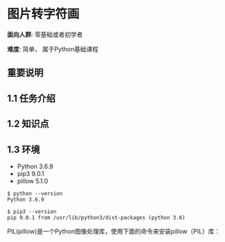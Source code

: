 # 图片转字符画

**面向人群**: 零基础或者初学者

**难度**: 简单， 属于Python基础课程

## 重要说明

## 1.1 任务介绍
## 1.2 知识点
## 1.3 环境
- Python 3.6.9
- pip3 9.0.1
- pillow 5.1.0

```
$ python --version
Python 3.6.9

$ pip3 --version
pip 9.0.1 from /usr/lib/python3/dist-packages (python 3.6)

```
PIL(pillow)是一个Python图像处理库，使用下面的命令来安装pillow（PIL）库：

```bash

```




